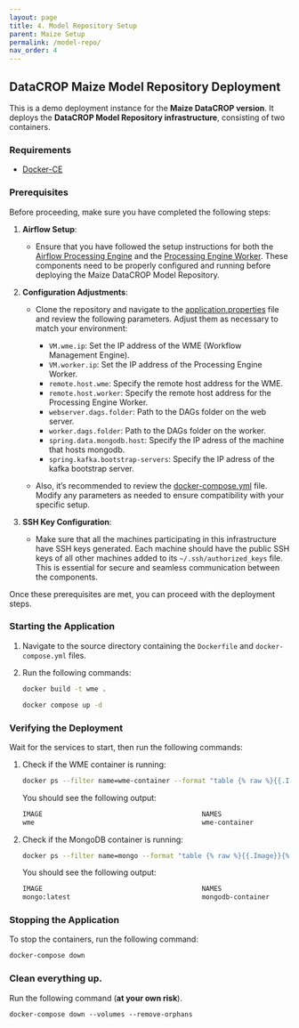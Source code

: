 ```yaml
---
layout: page
title: 4. Model Repository Setup
parent: Maize Setup
permalink: /model-repo/
nav_order: 4
---
```


## DataCROP Maize Model Repository Deployment

This is a demo deployment instance for the **Maize DataCROP version**. It deploys the **DataCROP Model Repository infrastructure**, consisting of two containers.

### Requirements

- [Docker-CE](https://www.docker.com/)


### Prerequisites

Before proceeding, make sure you have completed the following steps:

1. **Airflow Setup**:
   - Ensure that you have followed the setup instructions for both the [Airflow Processing Engine](https://github.com/datacrop/maze-processing-engine-airflow) and the [Processing Engine Worker](https://github.com/datacrop/maze-processing-engine-worker). These components need to be properly configured and running before deploying the Maize DataCROP Model Repository.

2. **Configuration Adjustments**:
   - Clone the repository and navigate to the [application.properties](maize-model-repository/model-repository-server/src/main/resources/application.properties) file and review the following parameters. Adjust them as necessary to match your environment:
     - `VM.wme.ip`: Set the IP address of the WME (Workflow Management Engine).
     - `VM.worker.ip`: Set the IP address of the Processing Engine Worker.
     - `remote.host.wme`: Specify the remote host address for the WME.
     - `remote.host.worker`: Specify the remote host address for the Processing Engine Worker.
     - `webserver.dags.folder`: Path to the DAGs folder on the web server.
     - `worker.dags.folder`: Path to the DAGs folder on the worker.
     - `spring.data.mongodb.host`: Specify the IP adress of the machine that hosts mongodb.
     - `spring.kafka.bootstrap-servers`: Specify the IP adress of the kafka bootstrap server.

   - Also, it’s recommended to review the [docker-compose.yml](maize-model-repository/docker-compose.yml) file. Modify any parameters as needed to ensure compatibility with your specific setup.

3. **SSH Key Configuration**:
   - Make sure that all the machines participating in this infrastructure have SSH keys generated. Each machine should have the public SSH keys of all other machines added to its `~/.ssh/authorized_keys` file. This is essential for secure and seamless communication between the components.

Once these prerequisites are met, you can proceed with the deployment steps.


### Starting the Application

1. Navigate to the source directory containing the `Dockerfile` and `docker-compose.yml` files.
2. Run the following commands:

    ```bash
    docker build -t wme .
    
    docker compose up -d
    ```

### Verifying the Deployment

Wait for the services to start, then run the following commands:

1. Check if the WME container is running:

    ```bash
    docker ps --filter name=wme-container --format "table {% raw %}{{.Image}}{% endraw %}\t{% raw %}{{.Names}}{% endraw %}"
    ```

    You should see the following output:

    ```bash
    IMAGE                                        NAMES
    wme                                          wme-container
    ```

2. Check if the MongoDB container is running:

    ```bash
    docker ps --filter name=mongo --format "table {% raw %}{{.Image}}{% endraw %}\t{% raw %}{{.Names}}{% endraw %}"
    ```

    You should see the following output:

    ```bash
    IMAGE                                        NAMES
    mongo:latest                                 mongodb-container
    ```

### Stopping the Application

To stop the containers, run the following command:

```bash
docker-compose down
```
### Clean everything up.

Run the following command (**at your own risk**).

    docker-compose down --volumes --remove-orphans